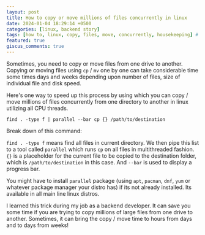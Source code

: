 ```yaml
---
layout: post
title: How to copy or move millions of files concurrently in linux
date: 2024-01-04 18:29:14 +0500
categories: [linux, backend story]
tags: [how to, linux, copy, files, move, concurrently, housekeeping] # TAG names should always be lowercase
featured: true
giscus_comments: true
---
```



Sometimes, you need to copy or move files from one drive to another. Copying or moving files using `cp` / `mv` one by one can take considerable time some times days and weeks depending upon number of files, size of individual file and disk speed.

Here's one way to speed up this process by using which you can copy / move millions of files concurrently from one directory to another in linux utilizing all CPU threads.

```
find . -type f | parallel --bar cp {} /path/to/destination
```

Break down of this command:

`find . -type f` means find all files in current directory. We then pipe this list to a tool called `parallel` which runs `cp` on all files in multithreaded fashion. `{}` is a placeholder for the current file to be copied to the destination folder, which is `/path/to/destination` in this case. And `--bar` is used to display a progress bar.

You might have to install `parallel` package (using `apt`, `pacman`, `dnf`, `yum` or whatever package manager your distro has) if its not already installed. Its available in all main line linux distros.

I learned this trick during my job as a backend developer. It can save you some time if you are trying to copy millions of large files from one drive to another. Sometimes, it can bring the copy / move time to hours from days and to days from weeks! 